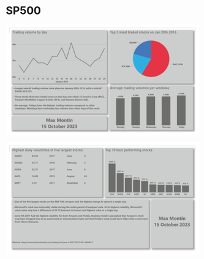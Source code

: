 # SP500

![](https://github.com/max-montin/SP500/blob/main/sp500_1.png)

![](https://github.com/max-montin/SP500/blob/main/sp500_2.png)
